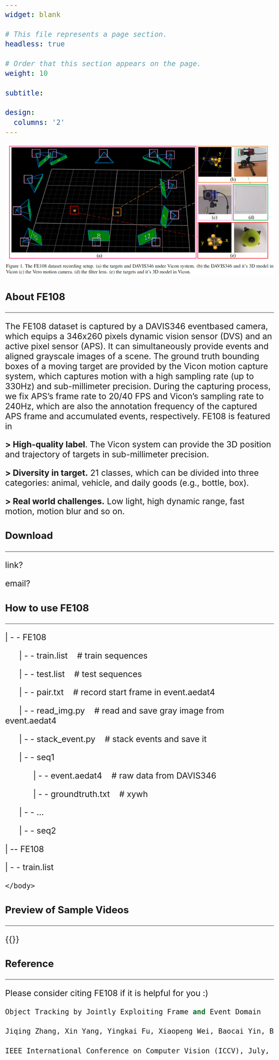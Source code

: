 ```yaml
---
widget: blank

# This file represents a page section.
headless: true

# Order that this section appears on the page.
weight: 10

subtitle:

design:
  columns: '2'
---
```

![](vicon.jpg)

### **About FE108**
 ----------------------------------------------------------------------------------------- 

The FE108 dataset is captured by a DAVIS346 eventbased camera, which equips a 346x260 pixels dynamic vision sensor (DVS) and an active pixel sensor (APS). It
can simultaneously provide events and aligned grayscale images of a scene. The ground truth bounding boxes of a moving target are provided by the Vicon motion capture
system, which captures motion with a high sampling rate (up to 330Hz) and sub-millimeter precision. During the capturing process, we fix APS’s frame rate to 20/40 FPS and
Vicon’s sampling rate to 240Hz, which are also the annotation frequency of the captured APS frame and accumulated events, respectively.
FE108 is featured in 

**> High-quality label**. The Vicon system can provide the 3D position and trajectory of targets in sub-millimeter precision.

**> Diversity in target.** 21 classes, which can be divided into three categories: animal, vehicle, and daily goods (e.g., bottle, box).

**> Real world challenges.** Low light, high dynamic range, fast motion, motion blur and so on.


### **Download**
-----------------------------------------------------------------------------------------

link?

email?


### **How to use FE108**
-----------------------------------------------------------------------------------------
| - - FE108

&nbsp;&nbsp;&nbsp;&nbsp;&nbsp;&nbsp;| - - train.list &nbsp;&nbsp; # train sequences

&nbsp;&nbsp;&nbsp;&nbsp;&nbsp;&nbsp;| - - test.list &nbsp;&nbsp; # test sequences

&nbsp;&nbsp;&nbsp;&nbsp;&nbsp;&nbsp;| - - pair.txt &nbsp;&nbsp; # record start frame in event.aedat4

&nbsp;&nbsp;&nbsp;&nbsp;&nbsp;&nbsp;| - - read_img.py &nbsp;&nbsp; # read and save gray image from event.aedat4

&nbsp;&nbsp;&nbsp;&nbsp;&nbsp;&nbsp;| - - stack_event.py  &nbsp;&nbsp; # stack events and save it

&nbsp;&nbsp;&nbsp;&nbsp;&nbsp;&nbsp;| - - seq1

&nbsp;&nbsp;&nbsp;&nbsp;&nbsp;&nbsp;&nbsp;&nbsp;&nbsp;&nbsp;&nbsp;&nbsp;| - - event.aedat4 &nbsp;&nbsp; # raw data from DAVIS346

&nbsp;&nbsp;&nbsp;&nbsp;&nbsp;&nbsp;&nbsp;&nbsp;&nbsp;&nbsp;&nbsp;&nbsp;| - - groundtruth.txt &nbsp;&nbsp; # xywh

&nbsp;&nbsp;&nbsp;&nbsp;&nbsp;&nbsp;| - - ...

&nbsp;&nbsp;&nbsp;&nbsp;&nbsp;&nbsp;| - - seq2

<html>
    <head>
    </head>
    <body style="font-size:20pt;">
        <p> | -- FE108 </p>
        <p style="margin-top: 0px;">     | - - train.list </p>
  
    </body>
</html>

### **Preview of Sample Videos**
-----------------------------------------------------------------------------------------
{{<youtube EeMRO8XVv04>}}

### **Reference**
-----------------------------------------------------------------------------------------
Please consider citing FE108 if it is helpful for you :)

 ```python
Object Tracking by Jointly Exploiting Frame and Event Domain 

Jiqing Zhang, Xin Yang, Yingkai Fu, Xiaopeng Wei, Baocai Yin, Bo Dong

IEEE International Conference on Computer Vision (ICCV), July, 2021
 ```
